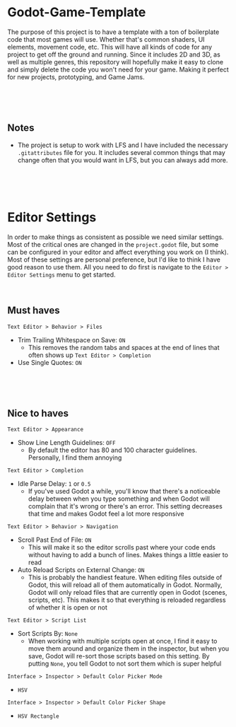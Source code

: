 # Godot-Game-Template
The purpose of this project is to have a template with a ton of boilerplate code that most games will use. Whether that's common shaders, UI elements, movement code, etc. This will have all kinds of code for any project to get off the ground and running. Since it includes 2D and 3D, as well as multiple genres, this repository will hopefully make it easy to clone and simply delete the code you won't need for your game. Making it perfect for new projects, prototyping, and Game Jams.

<br>
<br>
<br>

## Notes
 - The project is setup to work with LFS and I have included the necessary `.gitattributes` file for you. It includes several common things that may change often that you would want in LFS, but you can always add more.

<br>
<br>
<br>

# Editor Settings

In order to make things as consistent as possible we need similar settings. Most of the critical ones are changed in the `project.godot` file, but some can be configured in your editor and affect everything you work on (I think). Most of these settings are personal preference, but I'd like to think I have good reason to use them. All you need to do first is navigate to the `Editor > Editor Settings` menu to get started.

<br>

## Must haves
`Text Editor > Behavior > Files`
 - Trim Trailing Whitespace on Save: `ON`
   - This removes the random tabs and spaces at the end of lines that often shows up
`Text Editor > Completion`
 - Use Single Quotes: `ON`

<br>
<br>
<br>

## Nice to haves
`Text Editor > Appearance`
 - Show Line Length Guidelines: `OFF`
   - By default the editor has 80 and 100 character guidelines. Personally, I find them annoying

`Text Editor > Completion`
 - Idle Parse Delay: `1` or `0.5`
   - If you've used Godot a while, you'll know that there's a noticeable delay between when you type something and when Godot will complain that it's wrong or there's an error. This setting decreases that time and makes Godot feel a lot more responsive

`Text Editor > Behavior > Navigation`
 - Scroll Past End of File: `ON`
   - This will make it so the editor scrolls past where your code ends without having to add a bunch of lines. Makes things a little easier to read
 - Auto Reload Scripts on External Change: `ON`
   - This is probably the handiest feature. When editing files outside of Godot, this will reload all of them automatically in Godot. Normally, Godot will only reload files that are currently open in Godot (scenes, scripts, etc). This makes it so that everything is reloaded regardless of whether it is open or not

`Text Editor > Script List`
 - Sort Scripts By: `None`
   - When working with multiple scripts open at once, I find it easy to move them around and organize them in the inspector, but when you save, Godot will re-sort those scripts based on this setting. By putting `None`, you tell Godot to not sort them which is super helpful

`Interface > Inspector > Default Color Picker Mode`
 - `HSV`

`Interface > Inspector > Default Color Picker Shape`
 - `HSV Rectangle`